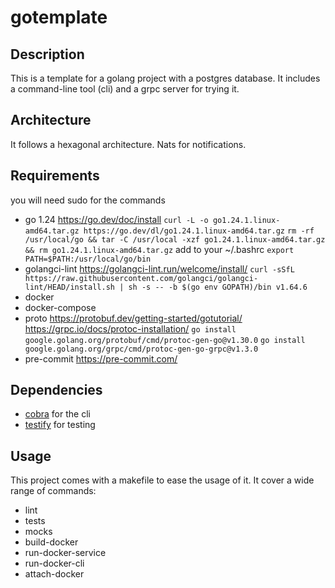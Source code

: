# gotemplate

## Description

This is a template for a golang project with a postgres database. It includes a command-line tool (cli) and a grpc server for trying it.

## Architecture

It follows a hexagonal architecture. Nats for notifications.

## Requirements
you will need sudo for the commands
- go 1.24 https://go.dev/doc/install
`curl -L -o go1.24.1.linux-amd64.tar.gz https://go.dev/dl/go1.24.1.linux-amd64.tar.gz`
`rm -rf /usr/local/go && tar -C /usr/local -xzf go1.24.1.linux-amd64.tar.gz && rm go1.24.1.linux-amd64.tar.gz`
add to your ~/.bashrc `export PATH=$PATH:/usr/local/go/bin`
- golangci-lint https://golangci-lint.run/welcome/install/
`curl -sSfL https://raw.githubusercontent.com/golangci/golangci-lint/HEAD/install.sh | sh -s -- -b $(go env GOPATH)/bin v1.64.6`
- docker
- docker-compose
- proto https://protobuf.dev/getting-started/gotutorial/ https://grpc.io/docs/protoc-installation/
`go install google.golang.org/protobuf/cmd/protoc-gen-go@v1.30.0`
`go install google.golang.org/grpc/cmd/protoc-gen-go-grpc@v1.3.0`
- pre-commit https://pre-commit.com/


## Dependencies

- [cobra](https://github.com/spf13/cobra) for the cli
- [testify](https://github.com/stretchr/testify) for testing

## Usage

This project comes with a makefile to ease the usage of it. It cover a wide range of commands:
- lint
- tests
- mocks
- build-docker
- run-docker-service
- run-docker-cli
- attach-docker
